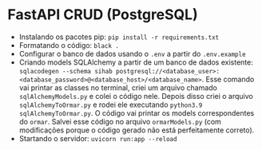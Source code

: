 # FastAPI CRUD (PostgreSQL)

- Instalando os pacotes pip: ```pip install -r requirements.txt```
- Formatando o código: ```black .```
- Configurar o banco de dados usando o ```.env``` a partir do ```.env.example```
- Criando models SQLAlchemy a partir de um banco de dados existente: ```sqlacodegen --schema sihab postgresql://<database_user>:<database_password>@<database_host>/<database_name>```. Esse comando vai printar as classes no terminal, criei um arquivo chamado ```sqlAlchemyModels.py``` e colei o código nele. Depois disso criei o arquivo ```sqlAlchemyToOrmar.py``` e rodei ele executando ```python3.9 sqlAlchemyToOrmar.py```. O código vai printar os models correspondentes do ```ormar```. Salvei esse código no arquivo ```ormarModels.py``` (com modificações porque o código gerado não está perfeitamente correto).
- Startando o servidor: ```uvicorn run:app --reload```